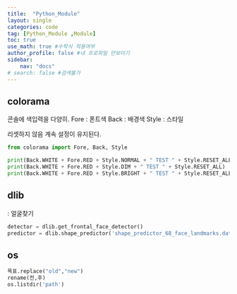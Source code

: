 ```yaml
---
title:  "Python_Module"
layout: single
categories: code
tag: [Python_Module ,Module]
toc: true
use_math: true #수학식 적용여부
author_profile: false #내 프로파일 안보이기
sidebar:
    nav: "docs" 
# search: false #검색불가
---
```

## colorama 
콘솔에 색입력을 다양히.
Fore : 폰트색
Back : 배경색
Style : 스타일

리셋하지 않음 계속 설정이 유지된다.
```py
from colorama import Fore, Back, Style

print(Back.WHITE + Fore.RED + Style.NORMAL + " TEST " + Style.RESET_ALL)
print(Back.WHITE + Fore.RED + Style.DIM + " TEST " + Style.RESET_ALL)
print(Back.WHITE + Fore.RED + Style.BRIGHT + " TEST " + Style.RESET_ALL)
```
## dlib
: 얼굴찾기
```py
detector = dlib.get_frontal_face_detector()
predictor = dlib.shape_predictor('shape_predictor_68_face_landmarks.dat')
```

## os
```py
목표.replace("old","new")
rename(전,후)
os.listdir('path')
```

